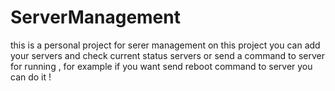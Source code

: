 # ServerManagement
this is a personal project for serer management on this project you can add your servers and check current status servers or send a command to server for running , for example if you want send reboot command to server you can do it ! 
